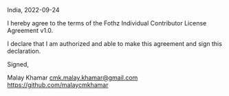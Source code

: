 India, 2022-09-24

I hereby agree to the terms of the Fothz Individual Contributor License
Agreement v1.0.

I declare that I am authorized and able to make this agreement and sign this
declaration.

Signed,

Malay Khamar cmk.malay.khamar@gmail.com https://github.com/malaycmkhamar

